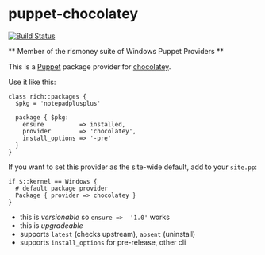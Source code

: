 puppet-chocolatey
=====================

[![Build Status](https://travis-ci.org/rismoney/puppet-chocolatey.png?branch=master)](https://travis-ci.org/rismoney/puppet-chocolatey)

** Member of the rismoney suite of Windows Puppet Providers **

This is a [Puppet](http://docs.puppetlabs.com/) package provider for
[chocolatey](https://github.com/chocolatey/chocolatey).

Use it like this:

```puppet
class rich::packages {
  $pkg = 'notepadplusplus'

  package { $pkg:
    ensure          => installed,
    provider        => 'chocolatey',
    install_options => '-pre'
  }
}
```

If you want to set this provider as the site-wide default,
add to your `site.pp`:

```puppet
if $::kernel == Windows {
  # default package provider
  Package { provider => chocolatey }
}
```

* this is *versionable* so `ensure =>  '1.0'` works
* this is *upgradeable*
* supports `latest` (checks upstream), `absent` (uninstall)
* supports `install_options` for pre-release, other cli
